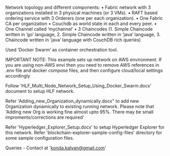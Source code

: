 Network topology and different components:
•	Fabric network with 3 organizations installed in 3 physical machines (or 3  VMs).
•	RAFT based ordering service with 3 Orderers (one per each organization).
•	One Fabric CA per organization
•	Couchdb as world state in each and every peer.
•	One Channel called ‘mychannel’
•	3 Chaincodes (1. Simple Chaincode written in ‘go’ language, 2. Simple Chaincode written in ‘java’ language, 3. Chaincode written in ‘java’ language with CouchDB rich queries)

Used ‘Docker Swarm’ as container orchestration tool.

IMPORTANT NOTE: This example sets up network on AWS environment. If you are using non-AWS envi then you need to remove AWS references in .env file and docker compose files, and then configure cloud/local settings accordingly

Follow 'HLF_Multi_Node_Network_Setup_Using_Docker_Swarm.docx' document to setup HLF network.

Refer 'Adding_new_Organization_dynamically.docx" to add new Organization dynamically to existing running network. Please note that 'Adding new Org is working fine almost upto 95%. There may be small improments/corrections are required'

Refer 'Hyperledger_Explorer_Setup.docx' to setup Hyperledger Explorer for this network. Refer 'blockchain-explorer-sample-config-files' directory for some sample configuration files.


Queries - Contact at 'konda.kalyan@gmail.com'
